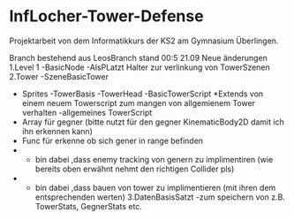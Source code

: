 # InfLocher-Tower-Defense

Projektarbeit von dem Informatikkurs der KS2 am Gymnasium Überlingen.

Branch bestehend aus LeosBranch stand 00:5 21.09
Neue änderungen
1.Level 1
  -BasicNode
    -AlsPLatzt Halter zur verlinkung von TowerSzenen
2.Tower
  -SzeneBasicTower
   - Sprites
     -TowerBasis
     -TowerHead
  -BasicTowerScript 
    *Extends von einem neuem Towerscript zum mangen von allgemienem Tower verhalten
  -allgemeines TowerScript
   - Array für gegner (bitte nutzt für den gegner KinematicBody2D damit ich ihn erkennen kann)
   - Func für erkenne ob sich gener in range befinden
   - + bin dabei ,dass enemy tracking von genern zu implimentiren (wie bereits oben erwähnt nehmt den richtigen Collider pls)
   - + bin dabei ,dass bauen von tower zu implimentieren (mit ihren dem entsprechenden werten)
3.DatenBasisSatzt
  -zum speichern von z.B. TowerStats, GegnerStats etc.
